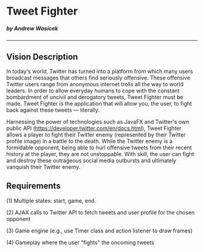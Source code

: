 # Tweet Fighter 

##### by Andrew Wasicek

-----------

## Vision Description

In today's world, Twitter has turned into a platform from which many users broadcast messages that others find seriously offensive.   These offensive Twitter users range from anonymous internet trolls all the way to world leaders.  In order to allow everyday humans to cope with the constant bombardment of uncivil and derogatory tweets, Tweet Fighter must be made.  Tweet Fighter is the application that will allow you, the user, to fight back against these tweets — literally.  

Harnessing the power of technologies such as JavaFX and Twitter's own public API (https://developer.twitter.com/en/docs.html), Tweet Fighter allows a player to fight their Twitter enemy (represented by their Twitter profile image) in a battle to the death.  While the Twitter enemy is a formidable opponent, being able to hurl offensive tweets from their recent history at the player, they are not unstoppable.  With skill, the user can fight and destroy these outrageous social media outbursts and ultimately vanquish their Twitter enemy.  

## Requirements

(1) Multiple states: start, game, end.

(2) AJAX calls to Twitter API to fetch tweets and user profile for the chosen opponent

(3) Game engine (e.g., use Timer class and action listener to draw frames)

(4) Gameplay where the user "fights" the oncoming tweets
